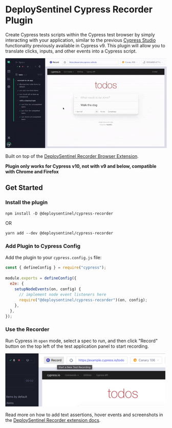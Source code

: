 # DeploySentinel Cypress Recorder Plugin

Create Cypress tests scripts within the Cypress test browser by simply
interacting with your application, similar to the previous
[Cypress Studio](https://docs.cypress.io/guides/references/cypress-studio)
functionality previously available in Cypress v9. This plugin will allow you to
translate clicks, inputs, and other events into a Cypress script.

![demo recording test script in Cypress](./assets/demo.gif)

Built on top of the
[DeploySentinel Recorder Browser Extension](https://github.com/DeploySentinel/Recorder).

**Plugin only works for Cypress v10, not with v9 and below, compatible with
Chrome and Firefox**

## Get Started

### Install the plugin

```
npm install -D @deploysentinel/cypress-recorder
```

OR

```
yarn add --dev @deploysentinel/cypress-recorder
```

### Add Plugin to Cypress Config

Add the plugin to your `cypress.config.js` file:

```js
const { defineConfig } = require("cypress");

module.exports = defineConfig({
  e2e: {
    setupNodeEvents(on, config) {
      // implement node event listeners here
      require("@deploysentinel/cypress-recorder")(on, config);
    },
  },
});
```

### Use the Recorder

Run Cypress in `open` mode, select a spec to run, and then click "Record" button
on the top left of the test application panel to start recording.

<img src="./assets/record-btn.png" width="500">

Read more on how to add text assertions, hover events and screenshots in the
[DeploySentinel Recorder extension docs](https://github.com/DeploySentinel/Recorder).
